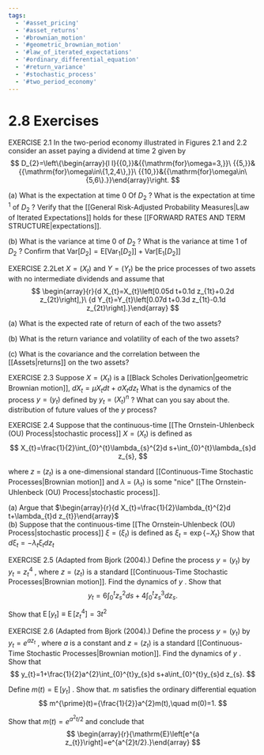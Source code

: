 ```yaml
---
tags:
  - '#asset_pricing'
  - '#asset_returns'
  - '#brownian_motion'
  - '#geometric_brownian_motion'
  - '#law_of_iterated_expectations'
  - '#ordinary_differential_equation'
  - '#return_variance'
  - '#stochastic_process'
  - '#two_period_economy'
---
```

# 2.8 Exercises  

EXERCISE 2.1 In the two-period economy illustrated in Figures 2.1 and 2.2 consider an asset paying a dividend at time 2 given by  
$$
D_{2}=\left\{\begin{array}{l l}{{0,}}&{{\mathrm{for}\omega=3,}}\ {{5,}}&{{\mathrm{for}\omega\in\{1,2,4\},}}\ {{10,}}&{{\mathrm{for}\omega\in\{5,6\}.}}\end{array}\right.
$$  

(a) What is the expectation at time $0$ Of $D_{2}$ ? What is the expectation at time $^{1}$ of $D_{2}$ ? Verify that the [[General Risk-Adjusted Probability Measures|Law of Iterated Expectations]] holds for these [[FORWARD RATES AND TERM STRUCTURE|expectations]].  

(b) What is the variance at time $0$ of $D_{2}$ ? What is the variance at time 1 of $D_{2}$ ? Confirm that $\mathrm{Var}[D_{2}]=\mathrm{E}\left[\mathrm{Var}_{1}[D_{2}]\right]+\mathrm{Var}\left[\mathrm{E}_{1}[D_{2}]\right]$  

EXERCISE 2.2Let $X=\left(X_{t}\right)$ and $Y=\left(Y_{t}\right)$ be the price processes of two assets with no intermediate dividends and assume that  
$$
\begin{array}{r}{d X_{t}=X_{t}\left[0.05d t+0.1d z_{1t}+0.2d z_{2t}\right],}\ {d Y_{t}=Y_{t}\left[0.07d t+0.3d z_{1t}-0.1d z_{2t}\right].}\end{array}
$$  

(a) What is the expected rate of return of each of the two assets?  

(b) What is the return variance and volatility of each of the two assets?  

(c) What is the covariance and the correlation between the [[Assets|returns]] on the two assets?  

EXERCISE 2.3 Suppose $X=\left(X_{t}\right)$ is a [[Black Scholes Derivation|geometric Brownian motion]], $d X_{t}=\mu X_{t}d t+\sigma X_{t}d z_{t}$ What is the dynamics of the process $y=\left(y_{t}\right)$ defined by $y_{t}=(X_{t})^{n}$ ? What can you say about the. distribution of future values of the $y$ process?  

EXERCISE 2.4 Suppose that the continuous-time [[The Ornstein-Uhlenbeck (OU) Process|stochastic process]] $X=\left(X_{t}\right)$ is defined as  
$$
X_{t}=\frac{1}{2}\int_{0}^{t}\lambda_{s}^{2}d s+\int_{0}^{t}\lambda_{s}d z_{s},
$$  

where $z~=~\left(z_{t}\right)$ is a one-dimensional standard [[Continuous-Time Stochastic Processes|Brownian motion]] and $\lambda\:=\:(\lambda_{t})$ is some "nice" [[The Ornstein-Uhlenbeck (OU) Process|stochastic process]].  

(a) Argue that $\begin{array}{r}{d X_{t}=\frac{1}{2}\lambda_{t}^{2}d t+\lambda_{t}d z_{t}}\end{array}$   
(b) Suppose that the continuous-time [[The Ornstein-Uhlenbeck (OU) Process|stochastic process]] $\xi=\left(\xi_{t}\right)$ is defined as $\xi_{t}=\exp\{-X_{t}\}$ Show that $d\xi_{t}=-\lambda_{t}\xi_{t}d z_{t}$  

EXERCISE 2.5 (Adapted from Bjork (2004).) Define the process $y=\left(y_{t}\right)$ by $y_{t}=z_{t}^{4}$ , where $z=\left(z_{t}\right)$ is a standard [[Continuous-Time Stochastic Processes|Brownian motion]]. Find the dynamics of $y$ . Show that  
$$
y_{t}=6\int_{0}^{t}z_{s}^{2}d s+4\int_{0}^{t}z_{s}^{3}d z_{s}.
$$  

Show that $\operatorname{E}[y_{t}]\equiv\operatorname{E}[z_{t}^{4}]=3t^{2}$  

EXERCISE 2.6 (Adapted from Bjork (2004).) Define the process $y=\left(y_{t}\right)$ by $y_{t}=e^{a z_{t}}$ , where $a$ is a constant and $z=\left(z_{t}\right)$ is a standard [[Continuous-Time Stochastic Processes|Brownian motion]]. Find the dynamics of $y$ . Show that  
$$
y_{t}=1+\frac{1}{2}a^{2}\int_{0}^{t}y_{s}d s+a\int_{0}^{t}y_{s}d z_{s}.
$$  

Define $m(t)=\operatorname{E}[y_{t}]$ . Show that. $m$ satisfies the ordinary differential equation  
$$
m^{\prime}(t)={\frac{1}{2}}a^{2}m(t),\quad m(0)=1.
$$  

Show that $m(t)=e^{a^{2}t/2}$ and conclude that  
$$
\begin{array}{r}{\mathrm{E}\left[e^{a z_{t}}\right]=e^{a^{2}t/2}.}\end{array}
$$  
